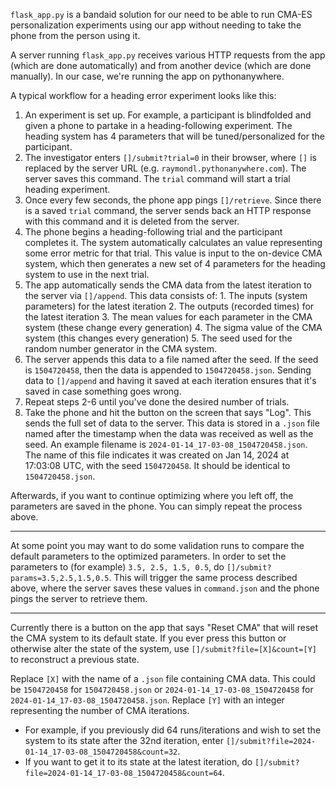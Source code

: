 `flask_app.py` is a bandaid solution for our need to be able to run CMA-ES personalization experiments using our app without needing to take the phone from the person using it.

A server running `flask_app.py` receives various HTTP requests from the app (which are done automatically) and from another device (which are done manually). In our case, we're running the app on pythonanywhere.

A typical workflow for a heading error experiment looks like this:

1. An experiment is set up. For example, a participant is blindfolded and given a phone to partake in a heading-following experiment. The heading system has 4 parameters that will be tuned/personalized for the participant.
2. The investigator enters `[]/submit?trial=0` in their browser, where `[]` is replaced by the server URL (e.g. `raymondl.pythonanywhere.com`). The server saves this command. The `trial` command will start a trial heading experiment.
3. Once every few seconds, the phone app pings `[]/retrieve`. Since there is a saved `trial` command, the server sends back an HTTP response with this command and it is deleted from the server.
4. The phone begins a heading-following trial and the participant completes it. The system automatically calculates an value representing some error metric for that trial. This value is input to the on-device CMA system, which then generates a new set of 4 parameters for the heading system to use in the next trial.
5. The app automatically sends the CMA data from the latest iteration to the server via `[]/append`. This data consists of:
        1. The inputs (system parameters) for the latest iteration
        2. The outputs (recorded times) for the latest iteration
        3. The mean values for each parameter in the CMA system (these change every generation)
        4. The sigma value of the CMA system (this changes every generation)
        5. The seed used for the random number generator in the CMA system.
6. The server appends this data to a file named after the seed. If the seed is `1504720458`, then the data is appended to `1504720458.json`. Sending data to `[]/append` and having it saved at each iteration ensures that it's saved in case something goes wrong.
7. Repeat steps 2-6 until you've done the desired number of trials.
8. Take the phone and hit the button on the screen that says "Log". This sends the full set of data to the server. This data is stored in a `.json` file named after the timestamp when the data was received as well as the seed. An example filename is `2024-01-14_17-03-08_1504720458.json`. The name of this file indicates it was created on Jan 14, 2024 at 17:03:08 UTC, with the seed `1504720458`. It should be identical to `1504720458.json`.

Afterwards, if you want to continue optimizing where you left off, the parameters are saved in the phone. You can simply repeat the process above.

---

At some point you may want to do some validation runs to compare the default parameters to the optimized parameters. In order to set the parameters to (for example) `3.5, 2.5, 1.5, 0.5`, do `[]/submit?params=3.5,2.5,1.5,0.5`. This will trigger the same process described above, where the server saves these values in `command.json` and the phone pings the server to retrieve them.

---

Currently there is a button on the app that says "Reset CMA" that will reset the CMA system to its default state. If you ever press this button or otherwise alter the state of the system, use `[]/submit?file=[X]&count=[Y]` to reconstruct a previous state.

Replace `[X]` with the name of a `.json` file containing CMA data. This could be `1504720458` for `1504720458.json` or `2024-01-14_17-03-08_1504720458` for `2024-01-14_17-03-08_1504720458.json`. Replace `[Y]` with an integer representing the number of CMA iterations.
* For example, if you previously did 64 runs/iterations and wish to set the system to its state after the 32nd iteration, enter `[]/submit?file=2024-01-14_17-03-08_1504720458&count=32`.
* If you want to get it to its state at the latest iteration, do `[]/submit?file=2024-01-14_17-03-08_1504720458&count=64`.